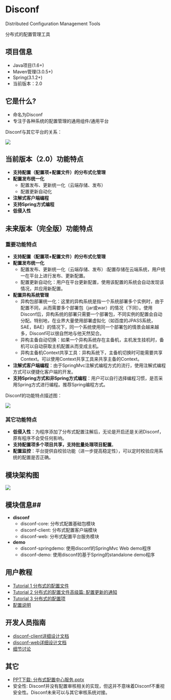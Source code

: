 Disconf
=======

Distributed Configuration Management Tools 

分布式的配置管理工具

## 项目信息 ##

- Java项目(1.6+)
- Maven管理(3.0.5+)
- Spring(3.1.2+)
- 当前版本：2.0

## 它是什么? ##

- 命名为Disconf
- 专注于各种系统的配置管理的通用组件/通用平台

Disconf与其它平台的关系：

![](http://ww3.sinaimg.cn/bmiddle/60c9620fgw1ehi7wwkedaj20pr0jqmyu.jpg)

## 当前版本（2.0）功能特点 ##

- **支持配置（配置项+配置文件）的分布式化管理**
- **配置发布统一化**
    - 配置发布、更新统一化（云端存储、发布）
    - 配置更新自动化
- **注解式客户端编程**
- **支持Spring方式编程**
- **低侵入性**

## 未来版本（完全版）功能特点 ##

### 重要功能特点 ###

- **支持配置（配置项+配置文件）的分布式化管理**
- **配置发布统一化**
    - 配置发布、更新统一化（云端存储、发布）:配置存储在云端系统，用户统一在平台上进行发布、更新配置。
    - 配置更新自动化：用户在平台更新配置，使用该配置的系统会自动发现该情况，并应用新配置。
- **配置异构系统管理**
    - 异构包部署统一化：这里的异构系统是指一个系统部署多个实例时，由于配置不同，从而需要多个部署包（jar或war）的情况（下同）。使用Disconf后，异构系统的部署只需要一个部署包，不同实例的配置会自动分配。特别地，在业界大量使用部署虚拟化（如百度的JPASS系统，SAE，BAE）的情况下，同一个系统使用同一个部署包的情景会越来越多，Disconf可以很自然地与他天然契合。
    - 异构主备自动切换：如果一个异构系统存在主备机，主机发生挂机时，备机可以自动获取主机配置从而变成主机。
    - 异构主备机Context共享工具：异构系统下，主备机切换时可能需要共享Context。可以使用Context共享工具来共享主备的Context。
- **注解式客户端编程**：由于SpringMvc注解式编程方式的流行，使用注解式编程方式可以便捷化客户端的开发。
- **支持Spring方式和非Spring方式编程**：用户可以自行选择编程习惯，是否采用Spring方式进行编程。推荐Spring编程方式。

Disconf的功能特点描述图：

![](http://ww1.sinaimg.cn/bmiddle/60c9620fgw1ehi7wwkdtoj20nw0fz0uh.jpg)


### 其它功能特点 ###

- **低侵入性**：为程序添加了分布式配置注解后，无论是开启还是关闭Disconf，原有程序不会受任何影响。
- **支持配置项多个项目共享，支持批量处理项目配置**。
- **配置监控**：平台提供自校验功能（进一步提高稳定性），可以定时校验应用系统的配置是否正确。

## 模块架构图  ##

![](http://ww3.sinaimg.cn/bmiddle/60c9620fgw1ehictqxgsaj20in0b0dh0.jpg)

## 模块信息##

- **disconf**
	- disconf-core: 分布式配置基础包模块
	- disconf-client: 分布式配置客户端模块
	- disconf-web: 分布式配置平台服务模块
- **demo**
	- disconf-springdemo: 使用disconf的SpringMvc Web demo程序
	- disconf-demo: 使用disconf的基于Spring的standalone demo程序

## 用户教程 ##

- [Tutorial 1 分布式的配置文件](https://github.com/knightliao/disconf/wiki/Tutorial1)
- [Tutorial 2 分布式的配置文件高级篇: 配置更新的通知](https://github.com/knightliao/disconf/wiki/Tutorial2)
- [Tutorial 3 分布式的配置项](https://github.com/knightliao/disconf/wiki/Tutorial3)
- [配置说明](https://github.com/knightliao/disconf/wiki/%E9%85%8D%E7%BD%AE%E8%AF%B4%E6%98%8E)

## 开发人员指南 ##

- [disconf-client详细设计文档](https://github.com/knightliao/disconf/wiki/disconf-client%E8%AF%A6%E7%BB%86%E8%AE%BE%E8%AE%A1%E6%96%87%E6%A1%A3)
- [disconf-web详细设计文档](https://github.com/knightliao/disconf/wiki/disconf-web%E8%AF%A6%E7%BB%86%E8%AE%BE%E8%AE%A1%E6%96%87%E6%A1%A3)
- [细节讨论](https://github.com/knightliao/disconf/wiki/%E7%BB%86%E8%8A%82%E8%AE%A8%E8%AE%BA)

## 其它 ##

- [PPT下载: 分布式配置中心服务.pptx](https://github.com/knightliao/disconf/wiki/%E5%88%86%E5%B8%83%E5%BC%8F%E9%85%8D%E7%BD%AE%E4%B8%AD%E5%BF%83%E6%9C%8D%E5%8A%A1.pptx)
- 安全性: Disconf并没有配置审核相关的实现，但这并不意味着Disconf不重视安全性。Disconf未来可以与其它审核系统对接。

